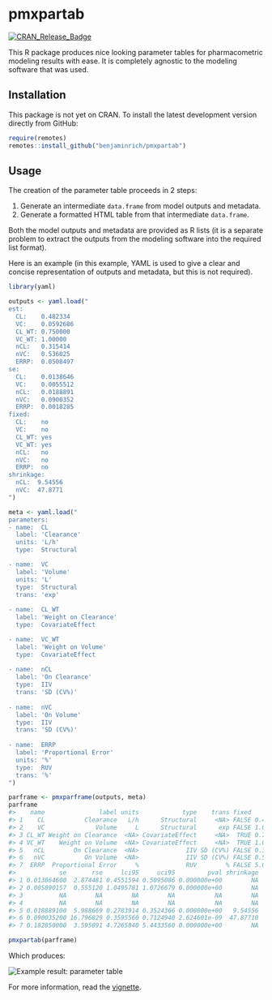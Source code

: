
<!-- README.md is generated from README.Rmd. Please edit that file -->

# pmxpartab

<!-- badges: start -->
<!-- [![experimental](https://badges.github.io/stability-badges/dist/experimental.svg)](http://github.com/badges/stability-badges) -->
<!-- [![R-CMD-check](https://github.com/benjaminrich/pmxpartab/workflows/R-CMD-check/badge.svg)](https://github.com/benjaminrich/pmxpartab/actions) -->

[![CRAN\_Release\_Badge](https://www.r-pkg.org/badges/version-ago/pmxpartab)](https://CRAN.R-project.org/package=pmxpartab)
<!-- [![CRAN\_Download\_Badge](https://cranlogs.r-pkg.org/badges/pmxpartab)](https://CRAN.R-project.org/package=pmxpartab) -->

<!-- badges: end -->

This R package produces nice looking parameter tables for pharmacometric
modeling results with ease. It is completely agnostic to the modeling
software that was used.

## Installation

This package is not yet on CRAN. To install the latest development
version directly from GitHub:

``` r
require(remotes)
remotes::install_github("benjaminrich/pmxpartab")
```

## Usage

The creation of the parameter table proceeds in 2 steps:

1.  Generate an intermediate `data.frame` from model outputs and
    metadata.
2.  Generate a formatted HTML table from that intermediate `data.frame`.

Both the model outputs and metadata are provided as R lists (it is a
separate problem to extract the outputs from the modeling software into
the required list format).

Here is an example (in this example, YAML is used to give a clear and
concise representation of outputs and metadata, but this is not
required).

``` r
library(yaml)

outputs <- yaml.load("
est:
  CL:    0.482334
  VC:    0.0592686
  CL_WT: 0.750000
  VC_WT: 1.00000
  nCL:   0.315414
  nVC:   0.536025
  ERRP:  0.0508497
se:
  CL:    0.0138646
  VC:    0.0055512
  nCL:   0.0188891
  nVC:   0.0900352
  ERRP:  0.0018285
fixed:
  CL:    no
  VC:    no
  CL_WT: yes
  VC_WT: yes
  nCL:   no
  nVC:   no
  ERRP:  no
shrinkage:
  nCL:  9.54556
  nVC:  47.8771
")

meta <- yaml.load("
parameters:
- name:  CL
  label: 'Clearance'
  units: 'L/h'
  type:  Structural

- name:  VC
  label: 'Volume'
  units: 'L'
  type:  Structural
  trans: 'exp'
  
- name:  CL_WT
  label: 'Weight on Clearance'
  type:  CovariateEffect

- name:  VC_WT
  label: 'Weight on Volume'
  type:  CovariateEffect
  
- name:  nCL
  label: 'On Clearance'
  type:  IIV
  trans: 'SD (CV%)'
  
- name:  nVC
  label: 'On Volume'
  type:  IIV
  trans: 'SD (CV%)'
  
- name:  ERRP
  label: 'Proportional Error'
  units: '%'
  type:  RUV
  trans: '%'
")

parframe <- pmxparframe(outputs, meta)
parframe
#>    name               label units            type    trans fixed      est
#> 1    CL           Clearance   L/h      Structural     <NA> FALSE 0.482334
#> 2    VC              Volume     L      Structural      exp FALSE 1.061060
#> 3 CL_WT Weight on Clearance  <NA> CovariateEffect     <NA>  TRUE 0.750000
#> 4 VC_WT    Weight on Volume  <NA> CovariateEffect     <NA>  TRUE 1.000000
#> 5   nCL        On Clearance  <NA>             IIV SD (CV%) FALSE 0.315414
#> 6   nVC           On Volume  <NA>             IIV SD (CV%) FALSE 0.536025
#> 7  ERRP  Proportional Error     %             RUV        % FALSE 5.084970
#>            se       rse     lci95     uci95         pval shrinkage
#> 1 0.013864600  2.874481 0.4551594 0.5095086 0.000000e+00        NA
#> 2 0.005890157  0.555120 1.0495781 1.0726679 0.000000e+00        NA
#> 3          NA        NA        NA        NA           NA        NA
#> 4          NA        NA        NA        NA           NA        NA
#> 5 0.018889100  5.988669 0.2783914 0.3524366 0.000000e+00   9.54556
#> 6 0.090035200 16.796829 0.3595560 0.7124940 2.624601e-09  47.87710
#> 7 0.182850000  3.595891 4.7265840 5.4433560 0.000000e+00        NA
```

``` r
pmxpartab(parframe)
```

Which produces:

![Example result: parameter
table](tools/readme/pmxpartab-example-output.png)

For more information, read the
[vignette](https://benjaminrich.github.io/pmxpartab/vignettes/pmxpartab-vignette.html).
